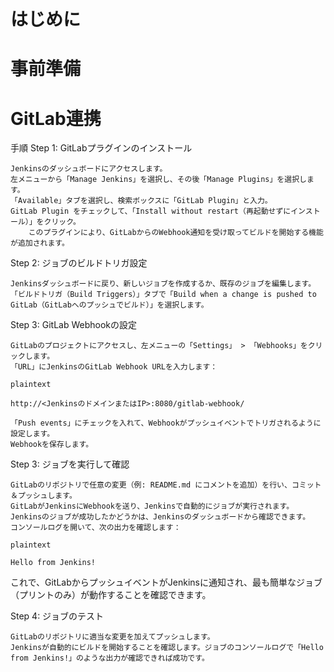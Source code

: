 # はじめに

# 事前準備

# GitLab連携

手順
Step 1: GitLabプラグインのインストール

    Jenkinsのダッシュボードにアクセスします。
    左メニューから「Manage Jenkins」を選択し、その後「Manage Plugins」を選択します。
    「Available」タブを選択し、検索ボックスに「GitLab Plugin」と入力。
    GitLab Plugin をチェックして、「Install without restart（再起動せずにインストール）」をクリック。
        このプラグインにより、GitLabからのWebhook通知を受け取ってビルドを開始する機能が追加されます。

Step 2: ジョブのビルドトリガ設定

    Jenkinsダッシュボードに戻り、新しいジョブを作成するか、既存のジョブを編集します。
    「ビルドトリガ（Build Triggers）」タブで「Build when a change is pushed to GitLab（GitLabへのプッシュでビルド）」を選択します。

Step 3: GitLab Webhookの設定

    GitLabのプロジェクトにアクセスし、左メニューの「Settings」 > 「Webhooks」をクリックします。
    「URL」にJenkinsのGitLab Webhook URLを入力します：

    plaintext

    http://<JenkinsのドメインまたはIP>:8080/gitlab-webhook/

    「Push events」にチェックを入れて、Webhookがプッシュイベントでトリガされるように設定します。
    Webhookを保存します。


Step 3: ジョブを実行して確認

    GitLabのリポジトリで任意の変更（例: README.md にコメントを追加）を行い、コミット＆プッシュします。
    GitLabがJenkinsにWebhookを送り、Jenkinsで自動的にジョブが実行されます。
    Jenkinsのジョブが成功したかどうかは、Jenkinsのダッシュボードから確認できます。
    コンソールログを開いて、次の出力を確認します：

    plaintext

    Hello from Jenkins!

これで、GitLabからプッシュイベントがJenkinsに通知され、最も簡単なジョブ（プリントのみ）が動作することを確認できます。

Step 4: ジョブのテスト

    GitLabのリポジトリに適当な変更を加えてプッシュします。
    Jenkinsが自動的にビルドを開始することを確認します。ジョブのコンソールログで「Hello from Jenkins!」のような出力が確認できれば成功です。


